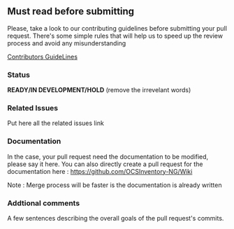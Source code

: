 ## Must read before submitting
Please, take a look to our contributing guidelines before submitting your pull request.
There's some simple rules that will help us to speed up the review process and avoid any misunderstanding

[Contributors GuideLines](https://github.com/OCSInventory-NG/OCSInventory-ocsreports/blob/master/.github/Contributing.md)

### Status
**READY/IN DEVELOPMENT/HOLD** (remove the irrevelant words)

### Related Issues
Put here all the related issues link

### Documentation
In the case, your pull request need the documentation to be modified, please say it here.
You can also directly create a pull request for the documentation here : https://github.com/OCSInventory-NG/Wiki

Note : Merge process will be faster is the documentation is already written

### Addtional comments
A few sentences describing the overall goals of the pull request's commits.
